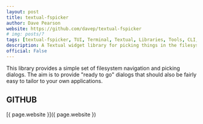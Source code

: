 ```yaml
---
layout: post
title: textual-fspicker
author: Dave Pearson
website: https://github.com/davep/textual-fspicker
# img: posts/?
tags: [textual-fspicker, TUI, Terminal, Textual, Libraries, Tools, CLI, Python, Rich, Textualize, Plugins]
description: A Textual widget library for picking things in the filesystem.
official: False
---
```

This library provides a simple set of filesystem navigation and picking dialogs. The aim is to provide "ready to go" dialogs that should also be fairly easy to tailor to your own applications.

## GITHUB
[{ page.website }]({ page.website })

